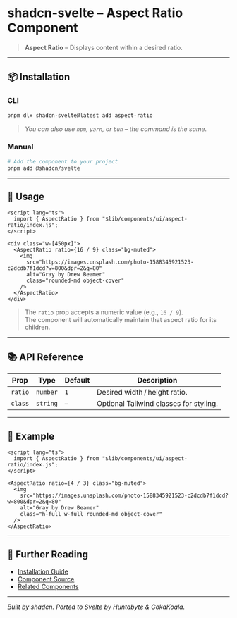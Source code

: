 # shadcn‑svelte – Aspect Ratio Component

> **Aspect Ratio** – Displays content within a desired ratio.

---

## 📦 Installation

### CLI

```bash
pnpm dlx shadcn-svelte@latest add aspect-ratio
```

> *You can also use `npm`, `yarn`, or `bun` – the command is the same.*

### Manual

```bash
# Add the component to your project
pnpm add @shadcn/svelte
```

---

## 🚀 Usage

```svelte
<script lang="ts">
  import { AspectRatio } from "$lib/components/ui/aspect-ratio/index.js";
</script>

<div class="w-[450px]">
  <AspectRatio ratio={16 / 9} class="bg-muted">
    <img
      src="https://images.unsplash.com/photo-1588345921523-c2dcdb7f1dcd?w=800&dpr=2&q=80"
      alt="Gray by Drew Beamer"
      class="rounded-md object-cover"
    />
  </AspectRatio>
</div>
```

> The `ratio` prop accepts a numeric value (e.g., `16 / 9`).  
> The component will automatically maintain that aspect ratio for its children.

---

## 📚 API Reference

| Prop   | Type   | Default | Description                                 |
|--------|--------|---------|---------------------------------------------|
| `ratio` | `number` | `1`     | Desired width / height ratio.               |
| `class` | `string` | –       | Optional Tailwind classes for styling.      |

---

## 🎨 Example

```svelte
<script lang="ts">
  import { AspectRatio } from "$lib/components/ui/aspect-ratio/index.js";
</script>

<AspectRatio ratio={4 / 3} class="bg-muted">
  <img
    src="https://images.unsplash.com/photo-1588345921523-c2dcdb7f1dcd?w=800&dpr=2&q=80"
    alt="Gray by Drew Beamer"
    class="h-full w-full rounded-md object-cover"
  />
</AspectRatio>
```

---

## 📖 Further Reading

- [Installation Guide](#installation)
- [Component Source](https://github.com/shadcn/svelte/blob/main/src/lib/components/ui/aspect-ratio/index.svelte)
- [Related Components](#components)

---

*Built by shadcn. Ported to Svelte by Huntabyte & CokaKoala.*